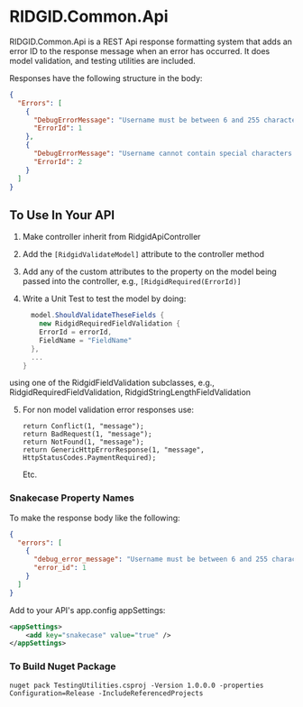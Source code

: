 # RIDGID.Common.Api
RIDGID.Common.Api is a REST Api response formatting system that adds an error ID to the response message when an error has occurred. It does model validation, and testing utilities are included.

Responses have the following structure in the body:

```json
{
  "Errors": [    
    {
      "DebugErrorMessage": "Username must be between 6 and 255 characters long.",
      "ErrorId": 1
    },
    {
      "DebugErrorMessage": "Username cannot contain special characters.",
      "ErrorId": 2
    }
  ]
}
```

## To Use In Your API
1. Make controller inherit from RidgidApiController
2. Add the `[RidgidValidateModel]` attribute to the controller method
3. Add any of the custom attributes to the property on the model being passed into the controller, e.g., `[RidgidRequired(ErrorId)]`
4. Write a Unit Test to test the model by doing:

    ```c#
      model.ShouldValidateTheseFields {
        new RidgidRequiredFieldValidation {
        ErrorId = errorId,
        FieldName = "FieldName"
      },
      ...
    }
    ```

using one of the RidgidFieldValidation subclasses, e.g., RidgidRequiredFieldValidation, RidgidStringLengthFieldValidation

5. For non model validation error responses use:
    ```
    return Conflict(1, "message");
    return BadRequest(1, "message");
    return NotFound(1, "message");
    return GenericHttpErrorResponse(1, "message", HttpStatusCodes.PaymentRequired);
    ```  
    Etc.
  
 
### Snakecase Property Names
To make the response body like the following:

```json
{
  "errors": [    
    {
      "debug_error_message": "Username must be between 6 and 255 characters long.",
      "error_id": 1
    }
  ]
}
```

Add to your API's app.config appSettings:

```xml
<appSettings>
    <add key="snakecase" value="true" />
</appSettings>
```

 ### To Build Nuget Package
 ```nuget pack TestingUtilities.csproj -Version 1.0.0.0 -properties Configuration=Release -IncludeReferencedProjects```
 
